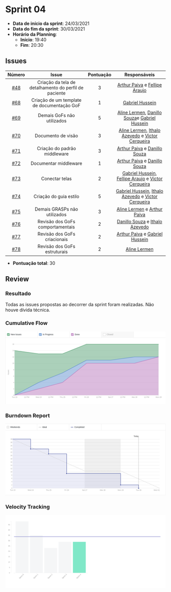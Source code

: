 # Sprint 04

- **Data de início da sprint**: 24/03/2021
- **Data do fim da sprint**: 30/03/2021
- **Horário da Planning**:
  - **Início**: 19:40
  - **Fim**: 20:30

## Issues

|                                   Número                                   |                         Issue                         | Pontuação |                                                                           Responsáveis                                                                           |
| :------------------------------------------------------------------------: | :---------------------------------------------------: | :-------: | :--------------------------------------------------------------------------------------------------------------------------------------------------------------: |
| [#48](https://github.com/UnBArqDsw2020-2/2020.2_G3_ProjetoHigia/issues/48) | Criação da tela de detalhamento do perfil de paciente |     3     |                              [Arthur Paiva](https://github.com/ArthurPaivaT) e [Fellipe Araujo](https://github.com/fellipe-araujo)                               |
| [#68](https://github.com/UnBArqDsw2020-2/2020.2_G3_ProjetoHigia/issues/68) |      Criação de um template de documentação GoF       |     1     |                                                       [Gabriel Hussein](https://github.com/GabrielHussein)                                                       |
| [#69](https://github.com/UnBArqDsw2020-2/2020.2_G3_ProjetoHigia/issues/69) |              Demais GoFs não utilizados               |     5     |       [Aline Lermen](https://github.com/AlineLermen), [Danillo Souza](https://github.com/DanilloGS)e [Gabriel Hussein](https://github.com/GabrielHussein)        |
| [#70](https://github.com/UnBArqDsw2020-2/2020.2_G3_ProjetoHigia/issues/70) |                  Documento de visão                   |     3     |    [Aline Lermen](https://github.com/AlineLermen), [Ithalo Azevedo](https://github.com/ithaloazevedo) e [Victor Cerqueira](https://github.com/VictorAmaralC)     |
| [#71](https://github.com/UnBArqDsw2020-2/2020.2_G3_ProjetoHigia/issues/71) |             Criação do padrão middleware              |     3     |                                 [Arthur Paiva](https://github.com/ArthurPaivaT) e [Danillo Souza](https://github.com/DanilloGS)                                  |
| [#72](https://github.com/UnBArqDsw2020-2/2020.2_G3_ProjetoHigia/issues/72) |                 Documentar middleware                 |     1     |                                 [Arthur Paiva](https://github.com/ArthurPaivaT) e [Danillo Souza](https://github.com/DanilloGS)                                  |
| [#73](https://github.com/UnBArqDsw2020-2/2020.2_G3_ProjetoHigia/issues/73) |                    Conectar telas                     |     2     | [Gabriel Hussein](https://github.com/GabrielHussein), [Fellipe Araujo](https://github.com/fellipe-araujo) e [Victor Cerqueira](https://github.com/VictorAmaralC) |
| [#74](https://github.com/UnBArqDsw2020-2/2020.2_G3_ProjetoHigia/issues/74) |                Criação do guia estilo                 |     5     | [Gabriel Hussein](https://github.com/GabrielHussein), [Ithalo Azevedo](https://github.com/ithaloazevedo) e [Victor Cerqueira](https://github.com/VictorAmaralC)  |
| [#75](https://github.com/UnBArqDsw2020-2/2020.2_G3_ProjetoHigia/issues/75) |             Demais GRASPs não utilizados              |     3     |                                 [Aline Lermen](https://github.com/AlineLermen) e [Arthur Paiva](https://github.com/ArthurPaivaT)                                 |
| [#76](https://github.com/UnBArqDsw2020-2/2020.2_G3_ProjetoHigia/issues/76) |           Revisão dos GoFs comportamentais            |     2     |                                [Danillo Souza](https://github.com/DanilloGS) e [Ithalo Azevedo](https://github.com/ithaloazevedo)                                |
| [#77](https://github.com/UnBArqDsw2020-2/2020.2_G3_ProjetoHigia/issues/77) |             Revisão dos GoFs criacionais              |     2     |                              [Arthur Paiva](https://github.com/ArthurPaivaT) e [Gabriel Hussein](https://github.com/GabrielHussein)                              |
| [#78](https://github.com/UnBArqDsw2020-2/2020.2_G3_ProjetoHigia/issues/78) |             Revisão dos GoFs estruturais              |     2     |                                                          [Aline Lermen](https://github.com/AlineLermen)                                                          |

- **Pontuação total**: 30

## Review

### Resultado
Todas as issues propostas ao decorrer da sprint foram realizadas. Não houve dívida técnica.

### Cumulative Flow

![cumulativeFlow04](../assets/images/00-sprint/cumulativeFlow/cumulativeFlow04.png)

### Burndown Report

![burndown04](../assets/images/00-sprint/burndown/burndown04.png)

### Velocity Tracking

![velocity04](../assets/images/00-sprint/velocity/velocity04.png)
